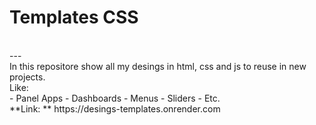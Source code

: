 # Templates CSS
<br>
---
<br>
In this repositore show all my desings in html, css and js to reuse in new projects.
<br>
Like:
<br>
-   Panel Apps
-   Dashboards
-   Menus
-   Sliders
-   Etc.
<br>
**Link: ** https://desings-templates.onrender.com
